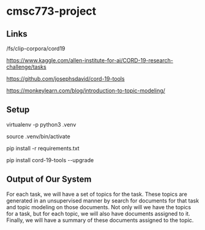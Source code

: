 # cmsc773-project

## Links

/fs/clip-corpora/cord19

https://www.kaggle.com/allen-institute-for-ai/CORD-19-research-challenge/tasks

https://github.com/josephsdavid/cord-19-tools

https://monkeylearn.com/blog/introduction-to-topic-modeling/


## Setup

virtualenv -p python3 .venv

source .venv/bin/activate

pip install -r requirements.txt

pip install cord-19-tools --upgrade

## Output of Our System

For each task, we will have a set of topics for the task. These topics are generated in an unsupervised manner
by search for documents for that task and topic modeling on those documents. Not only will we have the topics
for a task, but for each topic, we will also have documents assigned to it. Finally, we will have a summary
of these documents assigned to the topic.
